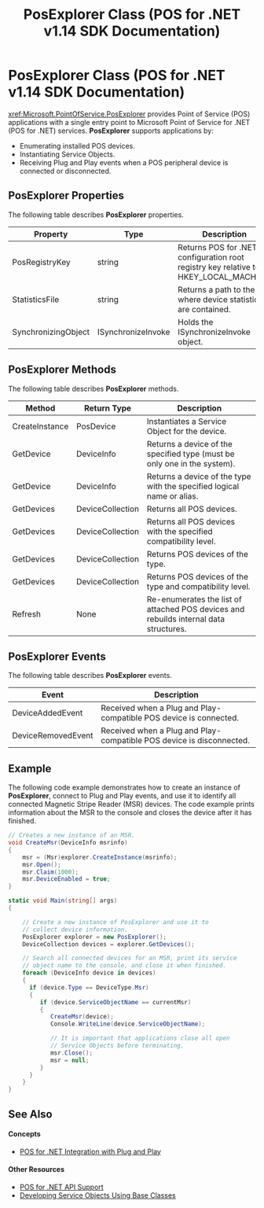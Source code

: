 ﻿---
title: PosExplorer Class (POS for .NET v1.14 SDK Documentation)
description: PosExplorer Class (POS for .NET v1.14 SDK Documentation) (POS for .NET v1.14 SDK Documentation)
ms.date: 03/03/2014
ms.topic: how-to
ms.custom: "pos-restored-from-archive,UpdateFrequency5"
---

# PosExplorer Class (POS for .NET v1.14 SDK Documentation)

<xref:Microsoft.PointOfService.PosExplorer> provides Point of Service (POS) applications with a single entry point to Microsoft Point of Service for .NET (POS for .NET) services. **PosExplorer** supports applications by:

- Enumerating installed POS devices.
- Instantiating Service Objects.
- Receiving Plug and Play events when a POS peripheral device is connected or disconnected.

## PosExplorer Properties

The following table describes **PosExplorer** properties.

| Property            | Type               | Description                                                                          |
|---------------------|--------------------|--------------------------------------------------------------------------------------|
| PosRegistryKey      | string             | Returns POS for .NET configuration root registry key relative to HKEY_LOCAL_MACHINE. |
| StatisticsFile      | string             | Returns a path to the file where device statistics are contained.                    |
| SynchronizingObject | ISynchronizeInvoke | Holds the ISynchronizeInvoke object.                                                 |

## PosExplorer Methods

The following table describes **PosExplorer** methods.

| Method         | Return Type      | Description                                                                           |
|----------------|------------------|---------------------------------------------------------------------------------------|
| CreateInstance | PosDevice        | Instantiates a Service Object for the device.                                         |
| GetDevice      | DeviceInfo       | Returns a device of the specified type (must be only one in the system).              |
| GetDevice      | DeviceInfo       | Returns a device of the type with the specified logical name or alias.                |
| GetDevices     | DeviceCollection | Returns all POS devices.                                                              |
| GetDevices     | DeviceCollection | Returns all POS devices with the specified compatibility level.                       |
| GetDevices     | DeviceCollection | Returns POS devices of the type.                                                      |
| GetDevices     | DeviceCollection | Returns POS devices of the type and compatibility level.                              |
| Refresh        | None             | Re-enumerates the list of attached POS devices and rebuilds internal data structures. |

## PosExplorer Events

The following table describes **PosExplorer** events.

| Event              | Description                                                          |
|--------------------|----------------------------------------------------------------------|
| DeviceAddedEvent   | Received when a Plug and Play-compatible POS device is connected.    |
| DeviceRemovedEvent | Received when a Plug and Play-compatible POS device is disconnected. |

## Example

The following code example demonstrates how to create an instance of **PosExplorer**, connect to Plug and Play events, and use it to identify all connected Magnetic Stripe Reader (MSR) devices. The code example prints information about the MSR to the console and closes the device after it has finished.

```csharp
// Creates a new instance of an MSR.
void CreateMsr(DeviceInfo msrinfo)
{
    msr = (Msr)explorer.CreateInstance(msrinfo);
    msr.Open();
    msr.Claim(1000);
    msr.DeviceEnabled = true;
}

static void Main(string[] args)
{

    // Create a new instance of PosExplorer and use it to
    // collect device information.
    PosExplorer explorer = new PosExplorer();
    DeviceCollection devices = explorer.GetDevices();

    // Search all connected devices for an MSR, print its service
    // object name to the console, and close it when finished.
    foreach (DeviceInfo device in devices)
    {
      if (device.Type == DeviceType.Msr)
      {
         if (device.ServiceObjectName == currentMsr)
         {
            CreateMsr(device);
            Console.WriteLine(device.ServiceObjectName);

            // It is important that applications close all open
            // Service Objects before terminating.
            msr.Close();
            msr = null;
         }
      }
    }
}
```

## See Also

#### Concepts

- [POS for .NET Integration with Plug and Play](pos-for-net-integration-with-plug-and-play.md)

#### Other Resources

- [POS for .NET API Support](pos-for-net-api-support.md)
- [Developing Service Objects Using Base Classes](developing-service-objects-using-base-classes.md)
